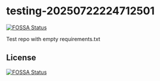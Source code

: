 # testing-20250722224712501
[![FOSSA Status](https://app.fossa.com/api/projects/git%2Bgithub.com%2Fkirogum%2Ftesting-20250722224712501.svg?type=shield)](https://app.fossa.com/projects/git%2Bgithub.com%2Fkirogum%2Ftesting-20250722224712501?ref=badge_shield)

Test repo with empty requirements.txt


## License
[![FOSSA Status](https://app.fossa.com/api/projects/git%2Bgithub.com%2Fkirogum%2Ftesting-20250722224712501.svg?type=large)](https://app.fossa.com/projects/git%2Bgithub.com%2Fkirogum%2Ftesting-20250722224712501?ref=badge_large)